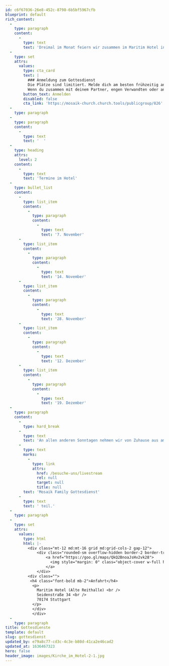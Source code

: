 ```yaml
---
id: c6f67036-26e8-452c-8798-6b5bf5967cfb
blueprint: default
rich_content:
  -
    type: paragraph
    content:
      -
        type: text
        text: 'Dreimal im Monat feiern wir zusammen im Maritim Hotel in Stuttgart Mitte und du bist herzlich eingeladen dabei zu sein! Los geht’s im Hotel immer um 10:30 Uhr.'
  -
    type: set
    attrs:
      values:
        type: cta_card
        text: |
          ### Anmeldung zum Gottesdienst
          Die Plätze sind limitiert. Melde dich am besten frühzeitig an.
          Wenn du zusammen mit deinem Partner, engen Verwandten oder anderen Angehörigen deines Haushaltes kommst, bitten wir dich dies bei der Anmeldung im Kommentarfeld anzugeben, so dass wir dies bei der Sitzplatzvergabe berücksichtigen können.
        button_text: Anmelden
        disabled: false
        cta_link: 'https://mosaik-church.church.tools/publicgroup/826'
  -
    type: paragraph
  -
    type: paragraph
    content:
      -
        type: text
        text: '  '
  -
    type: heading
    attrs:
      level: 2
    content:
      -
        type: text
        text: 'Termine im Hotel'
  -
    type: bullet_list
    content:
      -
        type: list_item
        content:
          -
            type: paragraph
            content:
              -
                type: text
                text: '7. November'
      -
        type: list_item
        content:
          -
            type: paragraph
            content:
              -
                type: text
                text: '14. November'
      -
        type: list_item
        content:
          -
            type: paragraph
            content:
              -
                type: text
                text: '28. November'
      -
        type: list_item
        content:
          -
            type: paragraph
            content:
              -
                type: text
                text: '12. Dezember'
      -
        type: list_item
        content:
          -
            type: paragraph
            content:
              -
                type: text
                text: '19. Dezember'
  -
    type: paragraph
    content:
      -
        type: hard_break
      -
        type: text
        text: 'An allen anderen Sonntagen nehmen wir von Zuhause aus am '
      -
        type: text
        marks:
          -
            type: link
            attrs:
              href: /besuche-uns/livestream
              rel: null
              target: null
              title: null
        text: 'Mosaik Family Gottesdienst'
      -
        type: text
        text: ' teil.'
  -
    type: paragraph
  -
    type: set
    attrs:
      values:
        type: html
        html: |-
          <div class="mt-12 md:mt-16 grid md:grid-cols-2 gap-12">
              <div class="rounded-sm overflow-hidden border-2 border-transparent transform hover:border-blue-400 ease-in-out hover:shadow-sm hover:cursor-pointer duration-200 transition">
                  <a href="https://goo.gl/maps/QkQ2BnoaJsHv2vk28">
                    <img style="margin: 0" class="object-cover w-full h-56 object-top" src="/assets/main/images/reithalle-maps-1x.jpg" alt="Google Maps">
                  </a>
              </div>
          <div class="">
           <h4 class="font-bold mb-2">Anfahrt</h4>
            <p>
              Maritim Hotel (Alte Reithalle) <br />
              Seidenstraße 34 <br />
              70174 Stuttgart
          	</p>
          	</div>
            </div>
  -
    type: paragraph
title: Gottesdienste
template: default
slug: gottesdienst
updated_by: e79a8c77-cd3c-4c3e-b80d-41ca2e46cad2
updated_at: 1636467323
hero: false
header_image: images/Kirche_im_Hotel-2-1.jpg
---
```

